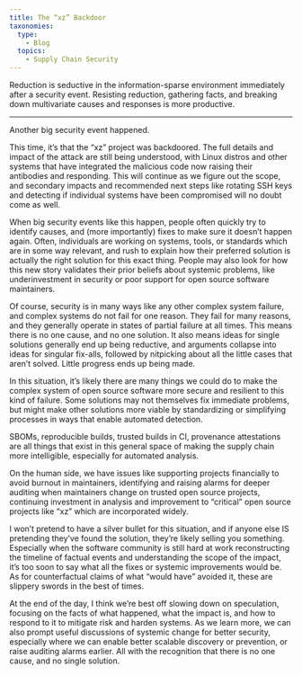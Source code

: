 ```yaml
---
title: The “xz” Backdoor
taxonomies:
  type:
    - Blog
  topics:
    - Supply Chain Security
---
```


Reduction is seductive in the information-sparse environment immediately after
a security event. Resisting reduction, gathering facts, and breaking down
multivariate causes and responses is more productive.

<!-- more -->

---

Another big security event happened.

This time, it’s that the “xz” project was backdoored. The full details
and impact of the attack are still being understood, with Linux distros
and other systems that have integrated the malicious code now raising
their antibodies and responding. This will continue as we figure out the scope,
and secondary impacts and recommended next steps like rotating SSH keys and
detecting if individual systems have been compromised will no doubt come as
well.

When big security events like this happen, people often quickly try to identify
causes, and (more importantly) fixes to make sure it doesn’t happen again.
Often, individuals are working on systems, tools, or standards which are in
some way relevant, and rush to explain how their preferred solution is actually
the right solution for this exact thing. People may also look for how this new
story validates their prior beliefs about systemic problems, like
underinvestment in security or poor support for open source software
maintainers.

Of course, security is in many ways like any other complex system failure, and
complex systems do not fail for one reason. They fail for many reasons, and
they generally operate in states of partial failure at all times. This means
there is no one cause, and no one solution. It also means ideas for single
solutions generally end up being reductive, and arguments collapse into ideas
for singular fix-alls, followed by nitpicking about all the little cases that
aren’t solved. Little progress ends up being made.

In this situation, it’s likely there are many things we could do to make the
complex system of open source software more secure and resilient to this kind
of failure. Some solutions may not themselves fix immediate problems, but might
make other solutions more viable by standardizing or simplifying processes in
ways that enable automated detection.

SBOMs, reproducible builds, trusted builds in CI, provenance attestations are
all things that exist in this general space of making the supply chain more
intelligible, especially for automated analysis.

On the human side, we have issues like supporting projects financially to
avoid burnout in maintainers, identifying and raising alarms for deeper
auditing when maintainers change on trusted open source projects, continuing
investment in analysis and improvement to “critical” open source projects
like “xz” which are incorporated widely.

I won’t pretend to have a silver bullet for this situation, and if anyone
else IS pretending they’ve found the solution, they’re likely selling you
something. Especially when the software community is still hard at work
reconstructing the timeline of factual events and understanding the scope
of the impact, it’s too soon to say what all the fixes or systemic
improvements would be. As for counterfactual claims of what “would have”
avoided it, these are slippery swords in the best of times.

At the end of the day, I think we’re best off slowing down on speculation,
focusing on the facts of what happened, what the impact is, and how to
respond to it to mitigate risk and harden systems. As we learn more, we
can also prompt useful discussions of systemic change for better security,
especially where we can enable better scalable discovery or prevention, or
raise auditing alarms earlier. All with the recognition that there is no
one cause, and no single solution.
